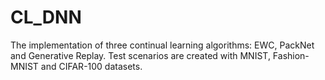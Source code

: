 # CL_DNN
The implementation of three continual learning algorithms: EWC, PackNet and Generative Replay.
Test scenarios are created with MNIST, Fashion-MNIST and CIFAR-100 datasets.
